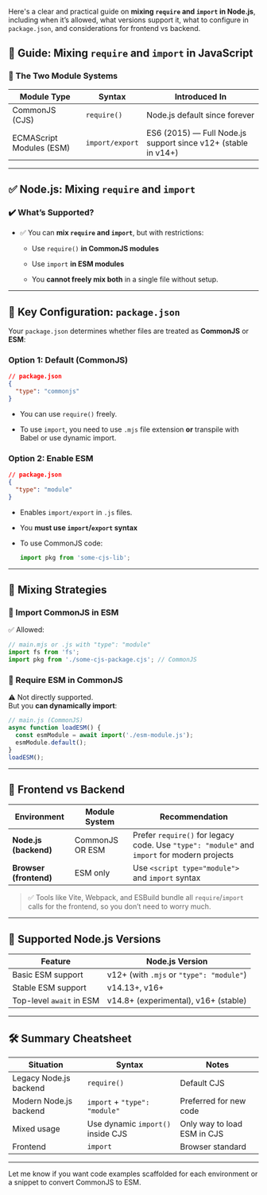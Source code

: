 
Here's a clear and practical guide on **mixing `require` and `import` in Node.js**, including when it’s allowed, what versions support it, what to configure in `package.json`, and considerations for frontend vs backend.

## 🧭 Guide: Mixing `require` and `import` in JavaScript

### 🔁 The Two Module Systems

|Module Type|Syntax|Introduced In|
|---|---|---|
|CommonJS (CJS)|`require()`|Node.js default since forever|
|ECMAScript Modules (ESM)|`import/export`|ES6 (2015) — Full Node.js support since v12+ (stable in v14+)|

---

## ✅ Node.js: Mixing `require` and `import`

### ✔️ What’s Supported?

- ✅ You can **mix `require` and `import`**, but with restrictions:
    
    - Use `require()` **in CommonJS modules**
        
    - Use `import` **in ESM modules**
        
    - You **cannot freely mix both** in a single file without setup.
        

---

## 🔧 Key Configuration: `package.json`

Your `package.json` determines whether files are treated as **CommonJS** or **ESM**:

### Option 1: Default (CommonJS)

```json
// package.json
{
  "type": "commonjs"
}
```

- You can use `require()` freely.
    
- To use `import`, you need to use `.mjs` file extension **or** transpile with Babel or use dynamic import.
    

### Option 2: Enable ESM

```json
// package.json
{
  "type": "module"
}
```

- Enables `import/export` in `.js` files.
    
- You **must use `import`/`export` syntax**
    
- To use CommonJS code:
    
    ```js
    import pkg from 'some-cjs-lib';
    ```
    

---

## 🔄 Mixing Strategies

### 🔁 Import CommonJS in ESM

✅ Allowed:

```js
// main.mjs or .js with "type": "module"
import fs from 'fs';
import pkg from './some-cjs-package.cjs'; // CommonJS
```

### 🔁 Require ESM in CommonJS

⚠️ Not directly supported.  
But you **can dynamically import**:

```js
// main.js (CommonJS)
async function loadESM() {
  const esmModule = await import('./esm-module.js');
  esmModule.default();
}
loadESM();
```

---

## 🧱 Frontend vs Backend

|Environment|Module System|Recommendation|
|---|---|---|
|**Node.js (backend)**|CommonJS OR ESM|Prefer `require()` for legacy code. Use `"type": "module"` and `import` for modern projects|
|**Browser (frontend)**|ESM only|Use `<script type="module">` and `import` syntax|

> ✅ Tools like Vite, Webpack, and ESBuild bundle all `require`/`import` calls for the frontend, so you don’t need to worry much.

---

## 🧪 Supported Node.js Versions

|Feature|Node.js Version|
|---|---|
|Basic ESM support|v12+ (with `.mjs` or `"type": "module"`)|
|Stable ESM support|v14.13+, v16+|
|Top-level `await` in ESM|v14.8+ (experimental), v16+ (stable)|

---

## 🛠️ Summary Cheatsheet

|Situation|Syntax|Notes|
|---|---|---|
|Legacy Node.js backend|`require()`|Default CJS|
|Modern Node.js backend|`import` + `"type": "module"`|Preferred for new code|
|Mixed usage|Use dynamic `import()` inside CJS|Only way to load ESM in CJS|
|Frontend|`import`|Browser standard|

---

Let me know if you want code examples scaffolded for each environment or a snippet to convert CommonJS to ESM.